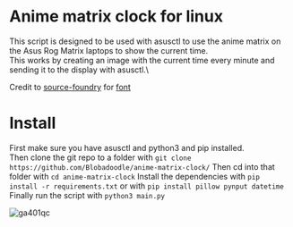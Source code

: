 # Anime matrix clock for linux

This script is designed to be used with asusctl to use the anime matrix on the Asus Rog Matrix laptops to show the current time.\
This works by creating an image with the current time every minute and sending it to the display with asusctl.\

Credit to [source-foundry](https://github.com/source-foundry/) for [font](https://github.com/source-foundry/Hack)

# Install

First make sure you have asusctl and python3 and pip installed.\
Then clone the git repo to a folder with `git clone https://github.com/Blobadoodle/anime-matrix-clock/`
Then cd into that folder with `cd anime-matrix-clock`
Install the dependencies with `pip install -r requirements.txt` or with `pip install pillow pynput datetime`
Finally run the script with `python3 main.py`

![ga401qc](.github/laptop.png)